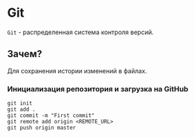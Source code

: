 # Git
`Git` - распределенная система контроля версий.

## Зачем?
Для сохранения истории изменений в файлах.


### Инициализация репозитория и загрузка на GitHub

```
git init
git add .
git commit -m "First commit"
git remote add origin <REMOTE_URL>
git push origin master
```


